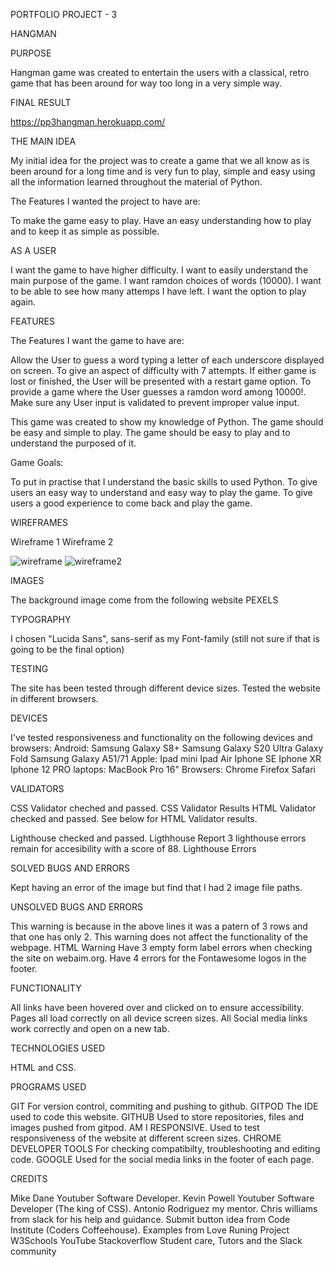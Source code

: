 PORTFOLIO PROJECT - 3

HANGMAN

PURPOSE

Hangman game was created to entertain the users with a classical, retro game that has been around for way too long in a very simple way.

FINAL RESULT

https://pp3hangman.herokuapp.com/


THE MAIN IDEA

My initial idea for the project was to create a game that we all know as is been around for a long time and is very fun to play, simple and easy using all the information learned throughout the material of Python.

The Features I wanted the project to have are:

To make the game easy to play. Have an easy understanding how to play and to keep it as simple as possible.

AS A USER 

I want the game to have higher difficulty.
I want to easily understand the main purpose of the game.
I want ramdon choices of words (10000).
I want to be able to see how many attemps I have left.
I want the option to play again.

FEATURES

The Features I want the game to have are:

Allow the User to guess a word typing a letter of each underscore displayed on screen.
To give an aspect of difficulty with 7 attempts.
If either game is lost or finished, the User will be presented with a restart game option.
To provide a game where the User guesses a ramdon word among 10000!.
Make sure any User input is validated to prevent improper value input.


This game was created to show my knowledge of Python. The game should be easy and simple to play. The game should be easy to play and to understand the purposed of it.

Game Goals:

To put in practise that I understand the basic skills to used Python. To give users an easy way to understand and easy way to play the game. To give users a good experience to come back and play the game.

WIREFRAMES

Wireframe 1 Wireframe 2

![wireframe](./media/wireframe1.png)
![wireframe2](./media/wireframe2.png)

IMAGES

The background image come from the following website PEXELS

TYPOGRAPHY

I chosen "Lucida Sans", sans-serif as my Font-family (still not sure if that is going to be the final option)

TESTING

The site has been tested through different device sizes. Tested the website in different browsers.

DEVICES

I've tested responsiveness and functionality on the following devices and browsers: Android: Samsung Galaxy S8+ Samsung Galaxy S20 Ultra Galaxy Fold Samsung Galaxy A51/71 Apple: Ipad mini Ipad Air Iphone SE Iphone XR Iphone 12 PRO laptops: MacBook Pro 16" Browsers: Chrome Firefox Safari

VALIDATORS

CSS Validator cheched and passed. CSS Validator Results HTML Validator checked and passed. See below for HTML Validator results.

Lighthouse checked and passed. Ligthhouse Report 3 lighthouse errors remain for accesibility with a score of 88. Lighthouse Errors

SOLVED BUGS AND ERRORS

Kept having an error of the image but find that I had 2 image file paths.

UNSOLVED BUGS AND ERRORS

This warning is because in the above lines it was a patern of 3 rows and that one has only 2. This warning does not affect the functionality of the webpage. HTML Warning Have 3 empty form label errors when checking the site on webaim.org. Have 4 errors for the Fontawesome logos in the footer.

FUNCTIONALITY

All links have been hovered over and clicked on to ensure accessibility. Pages all load correctly on all device screen sizes. All Social media links work correctly and open on a new tab.

TECHNOLOGIES USED

HTML and CSS.

PROGRAMS USED

GIT For version control, commiting and pushing to github. GITPOD The IDE used to code this website. GITHUB Used to store repositories, files and images pushed from gitpod. AM I RESPONSIVE. Used to test responsiveness of the website at different screen sizes. CHROME DEVELOPER TOOLS For checking compatibilty, troubleshooting and editing code. GOOGLE Used for the social media links in the footer of each page.

CREDITS

Mike Dane Youtuber Software Developer. Kevin Powell Youtuber Software Developer (The king of CSS). Antonio Rodriguez my mentor. Chris williams from slack for his help and guidance. Submit button idea from Code Institute (Coders Coffeehouse). Examples from Love Runing Project W3Schools YouTube Stackoverflow Student care, Tutors and the Slack community